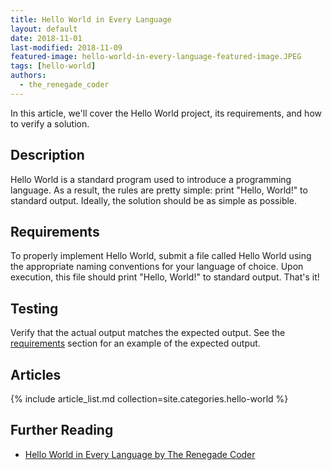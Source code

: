 ```yaml
---
title: Hello World in Every Language
layout: default
date: 2018-11-01
last-modified: 2018-11-09
featured-image: hello-world-in-every-language-featured-image.JPEG
tags: [hello-world]
authors:
  - the_renegade_coder
---
```


In this article, we'll cover the Hello World project, its requirements, and how
to verify a solution.

## Description

Hello World is a standard program used to introduce a programming language.
As a result, the rules are pretty simple: print "Hello, World!" to standard
output. Ideally, the solution should be as simple as possible.

## Requirements

To properly implement Hello World, submit a file called Hello World using the
appropriate naming conventions for your language of choice. Upon execution, this
file should print "Hello, World!" to standard output. That's it!

## Testing

Verify that the actual output matches the expected output. See the
[requirements][2] section for an example of the expected output.

## Articles

{% include article_list.md collection=site.categories.hello-world %}

## Further Reading

- [Hello World in Every Language by The Renegade Coder][1]

[1]: https://therenegadecoder.com/series/hello-world-in-every-language/
[2]: #requirements
